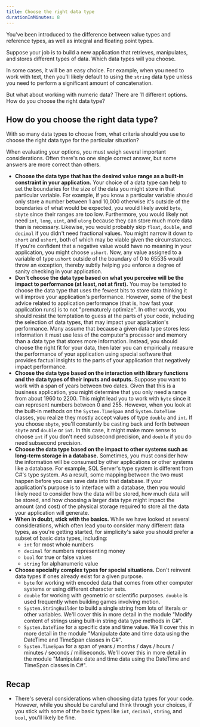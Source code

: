 ```yaml
---
title: Choose the right data type
durationInMinutes: 8
---
```


You've been introduced to the difference between value types and reference types, as well as integral and floating point types.

Suppose your job is to build a new application that retrieves, manipulates, and stores different types of data. Which data types will you choose.

In some cases, it will be an easy choice. For example, when you need to work with text, then you'll likely default to using the `string` data type unless you need to perform a significant amount of concatenation.

But what about working with numeric data? There are 11 different options. How do you choose the right data type?

## How do you choose the right data type?

With so many data types to choose from, what criteria should you use to choose the right data type for the particular situation?

When evaluating your options, you must weigh several important considerations. Often there's no one single correct answer, but some answers are more correct than others.

- **Choose the data type that has the desired value range as a built-in constraint in your application.** Your choice of a data type can help to set the boundaries for the size of the data you might store in that particular variable. For example, if you know a particular variable should only store a number between 1 and 10,000 otherwise it's outside of the boundaries of what would be expected, you would likely avoid `byte`, `sbyte` since their ranges are too low. Furthermore, you would likely not need `int`, `long`, `uint`, and `ulong` because they can store much more data than is necessary. Likewise, you would probably skip `float`, `double`, and `decimal` if you didn't need fractional values. You might narrow it down to `short` and `ushort`, both of which may be viable given the circumstances. If you're confident that a negative value would have no meaning in your application, you might choose `ushort`. Now, any value assigned to a variable of type `ushort` outside of the boundary of 0 to 65535 would throw an exception, thereby subtly helping you enforce a degree of sanity checking in your application.
- **Don't choose the data type based on what you perceive will be the impact to performance (at least, not at first).** You may be tempted to choose the data type that uses the fewest bits to store data thinking it will improve your application's performance. However, some of the best advice related to application performance (that is, how fast your application runs) is to not "prematurely optimize". In other words, you should resist the temptation to guess at the parts of your code, including the selection of data types, that may impact your application's performance. Many assume that because a given data type stores less information it must use less of the computer's processor and memory than a data type that stores more information. Instead, you should choose the right fit for your data, then later you can empirically measure the performance of your application using special software that provides factual insights to the parts of your application that negatively impact performance.
- **Choose the data type based on the interaction with library functions and the data types of their inputs and outputs.** Suppose you want to work with a span of years between two dates. Given that this is a business application, you might determine that you only need a range from about 1960 to 2200. This might lead you to work with `byte` since it can represent numbers between 0 and 255. However, when you look at the built-in methods on the `System.TimeSpan` and `System.DateTime` classes, you realize they mostly accept values of type `double` and `int`. If you choose `sbyte`, you'll constantly be casting back and forth between `sbyte` and `double` or `int`. In this case, it might make more sense to choose `int` if you don't need subsecond precision, and `double` if you do need subsecond precision.
- **Choose the data type based on the impact to other systems such as long-term storage in a database.** Sometimes, you must consider how the information will be consumed by other applications or other systems like a database. For example, SQL Server's type system is different from C#'s type system. As a result, some mapping between the two must happen before you can save data into that database. If your application's purpose is to interface with a database, then you would likely need to consider how the data will be stored, how much data will be stored, and how choosing a larger data type might impact the amount (and cost) of the physical storage required to store all the data your application will generate.
- **When in doubt, stick with the basics.** While we have looked at several considerations, which often lead you to consider many different data types, as you're getting started, for simplicity's sake you should prefer a subset of basic data types, including:
  - `int` for most whole numbers
  - `decimal` for numbers representing money
  - `bool` for true or false values
  - `string` for alphanumeric value
- **Choose specialty complex types for special situations.** Don't reinvent data types if ones already exist for a given purpose.
  - `byte` for working with encoded data that comes from other computer systems or using different character sets.
  - `double` for working with geometric or scientific purposes. `double` is used frequently when building games involving motion.
  - `System.StringBuilder` to build a single string from lots of literals or other variables. We'll cover this in more detail in the module "Modify content of strings using built-in string data type methods in C#".
  - `System.DateTime` for a specific date and time value. We'll cover this in more detail in the module "Manipulate date and time data using the DateTime and TimeSpan classes in C#".
  - `System.TimeSpan` for a span of years / months / days / hours / minutes / seconds / milliseconds. We'll cover this in more detail in the module "Manipulate date and time data using the DateTime and TimeSpan classes in C#".

## Recap

- There's several considerations when choosing data types for your code. However, while you should be careful and think through your choices, if you stick with some of the basic types like `int`, `decimal`, `string`, and `bool`, you'll likely be fine.